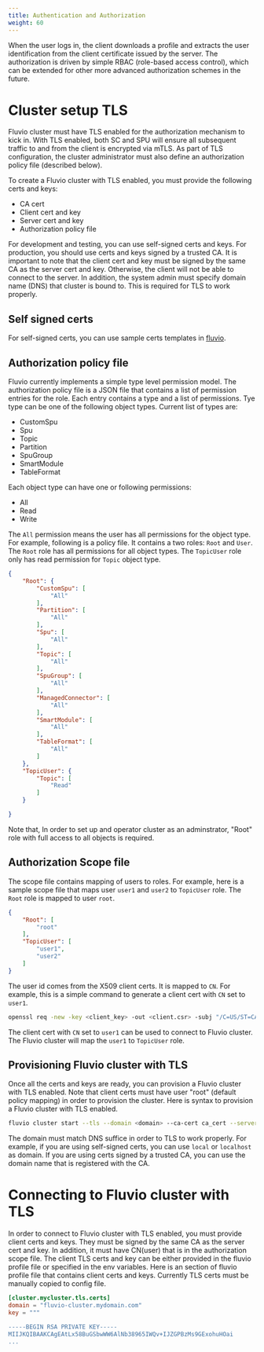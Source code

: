 ```yaml
---
title: Authentication and Authorization
weight: 60
---
```



When the user logs in, the client downloads a profile and extracts the user identification from the client certificate issued by the server. The authorization is driven by simple RBAC (role-based access control), which can be extended for other more advanced authorization schemes in the future.

# Cluster setup TLS

Fluvio cluster must have TLS enabled for the authorization mechanism to kick in. With TLS enabled, both SC and SPU will ensure all subsequent traffic to and from the client is encrypted via mTLS. As part of TLS configuration, the cluster administrator must also define an authorization policy file (described below).

To create a Fluvio cluster with TLS enabled, you must provide the following certs and keys:
- CA cert
- Client cert and key
- Server cert and key
- Authorization policy file

For development and testing, you can use self-signed certs and keys.  For production, you should use certs and keys signed by a trusted CA.  It is important to note that the client cert and key must be signed by the same CA as the server cert and key.  Otherwise, the client will not be able to connect to the server.  In addition, the system admin must specify domain name (DNS) that cluster is bound to.  This is required for TLS to work properly.

## Self signed certs

For self-signed certs, you can use sample certs templates in [fluvio](https://github.com/infinyon/fluvio/tree/master/tls).  

## Authorization policy file

Fluvio currently implements a simple type level permission model.  The authorization policy file is a JSON file that contains a list of permission entries for the role. Each entry contains a type and a list of permissions.  Tye type can be one of the following object types.  Current list of types are:
-  CustomSpu
-  Spu
-  Topic
-  Partition
-  SpuGroup
-  SmartModule
-  TableFormat

Each object type can have one or following permissions:
- All
- Read
- Write

The `All` permission means the user has all permissions for the object type.   For example, following is a policy file.  It contains a two roles: `Root` and `User`.  The `Root` role has all permissions for all object types.  The `TopicUser` role only has read permission for `Topic` object type.

```json
{
    "Root": {
        "CustomSpu": [
            "All"
        ],
        "Partition": [
            "All"
        ],
        "Spu": [
            "All"
        ],
        "Topic": [
            "All"
        ],
        "SpuGroup": [
            "All"
        ],
        "ManagedConnector": [
            "All"
        ],
        "SmartModule": [
            "All"
        ],
        "TableFormat": [
            "All"
        ]
    },
    "TopicUser": {
        "Topic": [
            "Read"
        ]
    }

}
```

Note that, In order to set up and operator cluster as an adminstrator, "Root" role with full access to all objects is required.

## Authorization Scope file

The scope file contains mapping of users to roles. For example, here is a sample scope file that maps user `user1` and `user2` to `TopicUser` role.  The `Root` role is mapped to user `root`.

```json
{
    "Root": [
        "root"
    ],
    "TopicUser": [
        "user1",
        "user2"
    ]
}
```

The user id comes from the X509 client certs.  It is mapped to `CN`.  For example, this is a simple command to generate a client cert with `CN` set to `user1`.

```bash
openssl req -new -key <client_key> -out <client.csr> -subj "/C=US/ST=CA/O=MyOrg, Inc./CN=user1"
```

The client cert with `CN` set to `user1` can be used to connect to Fluvio cluster.  The Fluvio cluster will map the `user1` to `TopicUser` role.

## Provisioning Fluvio cluster with TLS

Once all the certs and keys are ready, you can provision a Fluvio cluster with TLS enabled.  Note that client certs must have user "root" (default policy mapping) in order to provision the cluster.  Here is syntax to provision a Fluvio cluster with TLS enabled.

```bash
fluvio cluster start --tls --domain <domain> --ca-cert ca_cert --server-cert <server_cert> --server-key <server_key> --client-cert <client_cert> --client-key <client_key> --authorization-policy <policy_file> --authorization-scope <scope_file>
```

The domain must match DNS suffice in order to TLS to work properly.  For example, if you are using self-signed certs, you can use `local` or `localhost` as domain.  If you are using certs signed by a trusted CA, you can use the domain name that is registered with the CA.

# Connecting to Fluvio cluster with TLS

In order to connect to Fluvio cluster with TLS enabled, you must provide client certs and keys. They must be signed by the same CA as the server cert and key.  In addition, it must have CN(user) that is in the authorization scope file.  The client TLS certs and key can be either provided in the fluvio profile file or specified in the env variables.  Here is an section of fluvio profile file that contains client certs and keys.   Currently TLS certs must be manually copied to config file.


```toml
[cluster.mycluster.tls.certs]
domain = "fluvio-cluster.mydomain.com"
key = """

-----BEGIN RSA PRIVATE KEY-----
MIIJKQIBAAKCAgEAtLx58BuGSbwWW6AlNb38965IWQv+IJZGPBzMs9GExohuHOai
...
```




